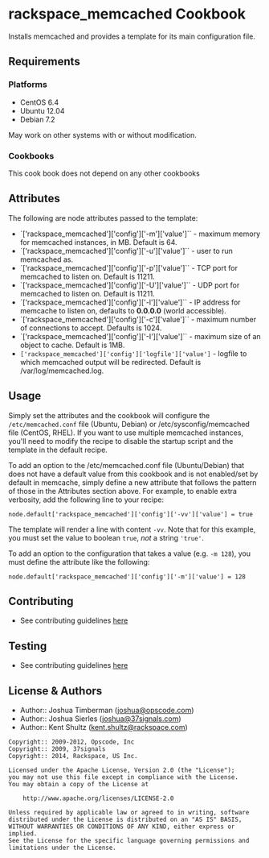 rackspace_memcached Cookbook
==================

Installs memcached and provides a template for its main configuration file.

Requirements
------------

### Platforms
- CentOS 6.4
- Ubuntu 12.04
- Debian 7.2

May work on other systems with or without modification.

### Cookbooks
This cook book does not depend on any other cookbooks

Attributes
----------
The following are node attributes passed to the template:

- `['rackspace_memcached']['config']['-m']['value']`` - maximum memory for memcached instances, in MB. Default is 64.
- `['rackspace_memcached']['config']['-u']['value']`` - user to run memcached as.
- `['rackspace_memcached']['config']['-p']['value']`` - TCP port for memcached to listen on. Default is 11211.
- `['rackspace_memcached']['config']['-U']['value']`` - UDP port for memcached to listen on. Default is 11211.
- `['rackspace_memcached']['config']['-l']['value']`` - IP address for memcache to listen on, defaults to **0.0.0.0** (world accessible).
- `['rackspace_memcached']['config']['-c']['value']`` - maximum number of connections to accept. Defaults is 1024.
- `['rackspace_memcached']['config']['-I']['value']`` - maximum size of an object to cache. Default is 1MB.
- `['rackspace_memcached']['config']['logfile']['value']` - logfile to which memcached output will be redirected. Default is /var/log/memcached.log.


Usage
-----
Simply set the attributes and the cookbook will configure the `/etc/memcached.conf` file (Ubuntu, Debian) or /etc/sysconfig/memcached file (CentOS, RHEL). If you want to use multiple memcached instances, you'll need to modify the recipe to disable the startup script and the template in the default recipe.

To add an option to the /etc/memcached.conf file (Ubuntu/Debian) that does not have a default value from this cookbook and is not enabled/set by default in memcache, simply define a new attribute that follows the pattern of those in the Attributes section above. For example, to enable extra verbosity, add the following line to your recipe:

`node.default['rackspace_memcached']['config']['-vv']['value'] = true`

The template will render a line with content `-vv`. Note that for this example, you must set the value to boolean `true`, *not* a string `'true'`.

To add an option to the configuration that takes a value (e.g. `-m 128`), you must define the attribute like the following:

`node.default['rackspace_memcached']['config']['-m']['value'] = 128`


Contributing
------------
* See contributing guidelines [here](https://github.com/rackspace-cookbooks/contributing/blob/master/CONTRIBUTING.md)

Testing
-------
* See contributing guidelines [here](https://github.com/rackspace-cookbooks/contributing/blob/master/CONTRIBUTING.md)

License & Authors
-----------------
- Author:: Joshua Timberman (<joshua@opscode.com>)
- Author:: Joshua Sierles (<joshua@37signals.com>)
- Author:: Kent Shultz (<kent.shultz@rackspace.com>)

```text
Copyright:: 2009-2012, Opscode, Inc
Copyright:: 2009, 37signals
Copyright:: 2014, Rackspace, US Inc.

Licensed under the Apache License, Version 2.0 (the "License");
you may not use this file except in compliance with the License.
You may obtain a copy of the License at

    http://www.apache.org/licenses/LICENSE-2.0

Unless required by applicable law or agreed to in writing, software
distributed under the License is distributed on an "AS IS" BASIS,
WITHOUT WARRANTIES OR CONDITIONS OF ANY KIND, either express or implied.
See the License for the specific language governing permissions and
limitations under the License.
```
